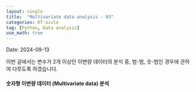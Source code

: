 ```yaml
---
layout: single
title:  "Multivariate data analysis - 03"
categories: KT-aivle
tag: [Python, Data analysis]
use_math: true
---
```


Date: 2024-09-13

이번 글에서는 변수가 2개 이상인 이변량 데이터의 분석 중, 범-범, 숫-범인 경우에 관하여 다루도록 하겠습니다.  

#### 숫자형 이변량 데이터 (Multivariate data) 분석